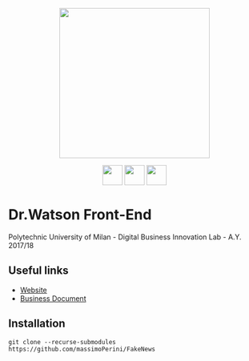 <p align="center">
<a href="http://fakenews.eu-de.mybluemix.net/"><img src="https://github.com/hichameyessou/FakeNews-FrontEnd/blob/master/public/images/logo_shadows_bg.png?raw=true" width="300px"></a></p>
<p align="center">
<a href="https://www.polimi.it/"><img src="https://github.com/hichameyessou/FakeNews-FrontEnd/blob/master/public/images/Lyx/logo_polimi_black.png?raw=true" height="40px"></a>
<a href="https://www.ibm.com/"><img src="https://github.com/hichameyessou/FakeNews-FrontEnd/blob/master/public/images/logo_ibm_black.png?raw=true" height="40px"></a>
<a href="https://www.eitdigital.eu/"><img src="https://github.com/hichameyessou/FakeNews-FrontEnd/blob/master/public/images/logo_eit_black.png?raw=true" height="40px"></a>
</p>

# Dr.Watson Front-End
Polytechnic University of Milan - Digital Business Innovation Lab - A.Y. 2017/18

## Useful links
- [Website](http://fakenews.eu-de.mybluemix.net/)
- [Business Document](https://github.com/massimoPerini/FakeNews/blob/master/Delivery/Dr.Watson-GestIT.pdf)

## Installation
`git clone --recurse-submodules https://github.com/massimoPerini/FakeNews`
